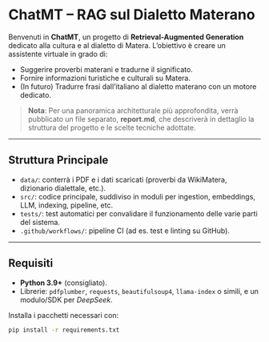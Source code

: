 # ChatMT – RAG sul Dialetto Materano

Benvenuti in **ChatMT**, un progetto di **Retrieval-Augmented Generation** dedicato alla cultura e al dialetto di Matera. L’obiettivo è creare un assistente virtuale in grado di:
- Suggerire proverbi materani e tradurne il significato.  
- Fornire informazioni turistiche e culturali su Matera.  
- (In futuro) Tradurre frasi dall’italiano al dialetto materano con un motore dedicato.

> **Nota**: Per una panoramica architetturale più approfondita, verrà pubblicato un file separato, **report.md**, che descriverà in dettaglio la struttura del progetto e le scelte tecniche adottate.

---

## Struttura Principale

- `data/`: conterrà i PDF e i dati scaricati (proverbi da WikiMatera, dizionario dialettale, etc.).
- `src/`: codice principale, suddiviso in moduli per ingestion, embeddings, LLM, indexing, pipeline, etc.
- `tests/`: test automatici per convalidare il funzionamento delle varie parti del sistema.
- `.github/workflows/`: pipeline CI (ad es. test e linting su GitHub).

---

## Requisiti

- **Python 3.9+** (consigliato).
- Librerie: `pdfplumber`, `requests`, `beautifulsoup4`, `llama-index` o simili, e un modulo/SDK per *DeepSeek*.

Installa i pacchetti necessari con:
```bash
pip install -r requirements.txt
